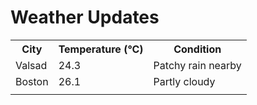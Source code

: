 # Weather Updates

<!-- WEATHER-UPDATE-START -->
<table><tr><th>City</th><th>Temperature (°C)</th><th>Condition</th></tr><tr><td>Valsad</td><td>24.3</td><td>Patchy rain nearby</td></tr><tr><td>Boston</td><td>26.1</td><td>Partly cloudy</td></tr><tr><td></td><td></td><td></td></tr></table>
<!-- WEATHER-UPDATE-END -->
